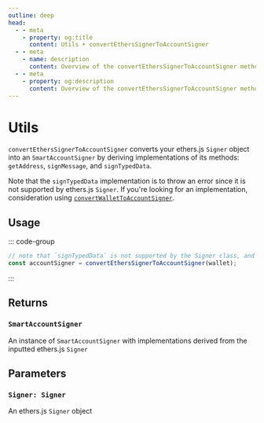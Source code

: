 ```yaml
---
outline: deep
head:
  - - meta
    - property: og:title
      content: Utils • convertEthersSignerToAccountSigner
  - - meta
    - name: description
      content: Overview of the convertEthersSignerToAccountSigner method in aa-ethers
  - - meta
    - property: og:description
      content: Overview of the convertEthersSignerToAccountSigner method in aa-ethers
---
```


# Utils

`convertEthersSignerToAccountSigner` converts your ethers.js `Signer` object into an `SmartAccountSigner` by deriving implementations of its methods: `getAddress`, `signMessage`, and `signTypedData`.

Note that the `signTypedData` implementation is to throw an error since it is not supported by ethers.js `Signer`. If you're looking for an implementation, consideration using [`convertWalletToAccountSigner`](/packages/aa-ethers/utils/convertWalletToAccountSigner).

## Usage

::: code-group

```ts [example.ts]
// note that `signTypedData` is not supported by the Signer class, and so this util method cannot derive an implementation of said method for LocalAccountSigner
const accountSigner = convertEthersSignerToAccountSigner(wallet);
```

:::

## Returns

### `SmartAccountSigner`

An instance of `SmartAccountSigner` with implementations derived from the inputted ethers.js `Signer`

## Parameters

### `Signer: Signer`

An ethers.js `Signer` object
